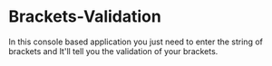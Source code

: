 # Brackets-Validation
In this console based application you just need to enter the string of brackets and It'll tell you the validation of your brackets.
